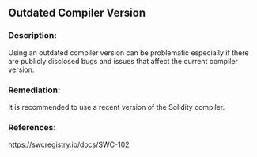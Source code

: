## Outdated Compiler Version

### Description:
Using an outdated compiler version can be problematic especially if there are publicly disclosed bugs and issues that affect the current compiler version.

### Remediation:
It is recommended to use a recent version of the Solidity compiler.

### References:
https://swcregistry.io/docs/SWC-102